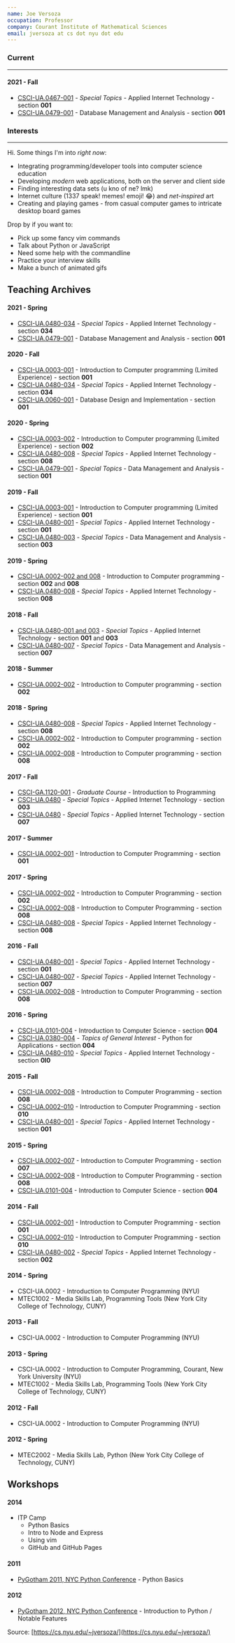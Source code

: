 ```yaml
---
name: Joe Versoza
occupation: Professor
company: Courant Institute of Mathematical Sciences
email: jversoza at cs dot nyu dot edu
---
```


### Current

---

#### 2021 - Fall

- [CSCI-UA.0467-001](http://cs.nyu.edu/courses/fall21/CSCI-UA.0467-001/) - _Special Topics_ - Applied Internet Technology - section **001**
- [CSCI-UA.0479-001](http://cs.nyu.edu/courses/fall21/CSCI-UA.0479-001/) - Database Management and Analysis - section **001**

### Interests

---

Hi. Some things I'm into _right now_:

- Integrating programming/developer tools into computer science education
- Developing _modern_ web applications, both on the server and client side
- Finding interesting data sets (u kno of ne? lmk)
- Internet culture (1337 speak! memes! emoji! 😂) and _net-inspired_ art
- Creating and playing games - from casual computer games to intricate desktop board games

Drop by if you want to:

- Pick up some fancy vim commands
- Talk about Python or JavaScript
- Need some help with the commandline
- Practice your interview skills
- Make a bunch of animated gifs

## Teaching Archives

#### 2021 - Spring

- [CSCI-UA.0480-034](http://cs.nyu.edu/courses/spring21/CSCI-UA.0480-034/) - _Special Topics_ - Applied Internet Technology - section **034**
- [CSCI-UA.0479-001](http://cs.nyu.edu/courses/spring21/CSCI-UA.0479-001/) - Database Management and Analysis - section **001**

#### 2020 - Fall

- [CSCI-UA.0003-001](http://cs.nyu.edu/courses/fall20/CSCI-UA.0003-001/) - Introduction to Computer programming (Limited Experience) - section **001**
- [CSCI-UA.0480-034](http://cs.nyu.edu/courses/fall20/CSCI-UA.0480-034/) - _Special Topics_ - Applied Internet Technology - section **034**
- [CSCI-UA.0060-001](http://cs.nyu.edu/courses/fall20/CSCI-UA.0060-001/) - Database Design and Implementation - section **001**

#### 2020 - Spring

- [CSCI-UA.0003-002](http://cs.nyu.edu/courses/spring20/CSCI-UA.0003-002/) - Introduction to Computer programming (Limited Experience) - section **002**
- [CSCI-UA.0480-008](http://cs.nyu.edu/courses/spring20/CSCI-UA.0480-008/) - _Special Topics_ - Applied Internet Technology - section **008**
- [CSCI-UA.0479-001](http://cs.nyu.edu/courses/spring20/CSCI-UA.0479.001/) - _Special Topics_ - Data Management and Analysis - section **001**

#### 2019 - Fall

- [CSCI-UA.0003-001](http://cs.nyu.edu/courses/fall19/CSCI-UA.0003-001/) - Introduction to Computer programming (Limited Experience) - section **001**
- [CSCI-UA.0480-001](http://cs.nyu.edu/courses/fall19/CSCI-UA.0480-001/) - _Special Topics_ - Applied Internet Technology - section **001**
- [CSCI-UA.0480-003](http://cs.nyu.edu/courses/fall19/CSCI-UA.0480-003/) - _Special Topics_ - Data Management and Analysis - section **003**

#### 2019 - Spring

- [CSCI-UA.0002-002 and 008](http://cs.nyu.edu/courses/spring19/CSCI-UA.0002-008/) - Introduction to Computer programming - section **002** and **008**
- [CSCI-UA.0480-008](http://cs.nyu.edu/courses/spring19/CSCI-UA.0480-008/) - _Special Topics_ - Applied Internet Technology - section **008**

#### 2018 - Fall

- [CSCI-UA.0480-001 and 003](http://cs.nyu.edu/courses/fall18/CSCI-UA.0480-003/) - _Special Topics_ - Applied Internet Technology - section **001** and **003**
- [CSCI-UA.0480-007](http://cs.nyu.edu/courses/fall18/CSCI-UA.0480-007/) - _Special Topics_ - Data Management and Analysis - section **007**

#### 2018 - Summer

- [CSCI-UA.0002-002](http://cs.nyu.edu/courses/summer18/CSCI-UA.0002-001/) - Introduction to Computer programming - section **002**

#### 2018 - Spring

- [CSCI-UA.0480-008](http://cs.nyu.edu/courses/spring18/CSCI-UA.0480-008/) - _Special Topics_ - Applied Internet Technology - section **008**
- [CSCI-UA.0002-002](http://cs.nyu.edu/courses/spring18/CSCI-UA.0002-002/) - Introduction to Computer programming - section **002**
- [CSCI-UA.0002-008](http://cs.nyu.edu/courses/spring18/CSCI-UA.0002-008/) - Introduction to Computer programming - section **008**

#### 2017 - Fall

- [CSCI-GA.1120-001](http://cs.nyu.edu/courses/fall17/CSCI-GA.1120-001/) - _Graduate Course_ - Introduction to Programming
- [CSCI-UA.0480](http://cs.nyu.edu/courses/fall17/CSCI-UA.0480-003/) - _Special Topics_ - Applied Internet Technology - section **003**
- [CSCI-UA.0480](http://cs.nyu.edu/courses/fall17/CSCI-UA.0480-007/) - _Special Topics_ - Applied Internet Technology - section **007**

#### 2017 - Summer

- [CSCI-UA.0002-001](http://cs.nyu.edu/courses/summer17/CSCI-UA.0002-001/) - Introduction to Computer Programming - section **001**

#### 2017 - Spring

- [CSCI-UA.0002-002](http://cs.nyu.edu/courses/spring17/CSCI-UA.0002-002/) - Introduction to Computer Programming - section **002**
- [CSCI-UA.0002-008](http://cs.nyu.edu/courses/spring17/CSCI-UA.0002-008/) - Introduction to Computer Programming - section **008**
- [CSCI-UA.0480-008](http://cs.nyu.edu/courses/spring17/CSCI-UA.0480-008/) - _Special Topics_ - Applied Internet Technology - section **008**

#### 2016 - Fall

- [CSCI-UA.0480-001](http://cs.nyu.edu/courses/fall16/CSCI-UA.0480-001/) - _Special Topics_ - Applied Internet Technology - section **001**
- [CSCI-UA.0480-007](http://cs.nyu.edu/courses/fall16/CSCI-UA.0480-007/) - _Special Topics_ - Applied Internet Technology - section **007**
- [CSCI-UA.0002-008](http://cs.nyu.edu/courses/fall16/CSCI-UA.0002-008/) - Introduction to Computer Programming - section **008**

#### 2016 - Spring

- [CSCI-UA.0101-004](http://cs.nyu.edu/courses/spring16/CSCI-UA.0101-004/) - Introduction to Computer Science - section **004**
- [CSCI-UA.0380-004](http://cs.nyu.edu/courses/spring16/CSCI-UA.0380-004/) - _Topics of General Interest_ - Python for Applications - section **004**
- [CSCI-UA.0480-010](http://cs.nyu.edu/courses/spring16/CSCI-UA.0480-010/) - _Special Topics_ - Applied Internet Technology - section **0l0**

#### 2015 - Fall

- [CSCI-UA.0002-008](http://cs.nyu.edu/courses/fall15/CSCI-UA.0002-008/) - Introduction to Computer Programming - section **008**
- [CSCI-UA.0002-010](http://cs.nyu.edu/courses/fall15/CSCI-UA.0002-010/) - Introduction to Computer Programming - section **010**
- [CSCI-UA.0480-001](http://cs.nyu.edu/courses/fall15/CSCI-UA.0480-001/) - _Special Topics_ - Applied Internet Technology - section **001**

#### 2015 - Spring

- [CSCI-UA.0002-007](http://cs.nyu.edu/courses/spring15/CSCI-UA.0002-007/) - Introduction to Computer Programming - section **007**
- [CSCI-UA.0002-008](http://cs.nyu.edu/courses/spring15/CSCI-UA.0002-008/) - Introduction to Computer Programming - section **008**
- [CSCI-UA.0101-004](http://cs.nyu.edu/courses/spring15/CSCI-UA.0101-004/) - Introduction to Computer Science - section **004**

#### 2014 - Fall

- [CSCI-UA.0002-001](http://cs.nyu.edu/courses/fall14/CSCI-UA.0002-001/) - Introduction to Computer Programming - section **001**
- [CSCI-UA.0002-010](http://cs.nyu.edu/courses/fall14/CSCI-UA.0002-010/) - Introduction to Computer Programming - section **010**
- [CSCI-UA.0480-002](http://cs.nyu.edu/courses/fall14/CSCI-UA.0480-002/) - _Special Topics_ - Applied Internet Technology - section **002**

#### 2014 - Spring

- CSCI-UA.0002 - Introduction to Computer Programming (NYU)
- MTEC1002 - Media Skills Lab, Programming Tools (New York City College of Technology, CUNY)

#### 2013 - Fall

- CSCI-UA.0002 - Introduction to Computer Programming (NYU)

#### 2013 - Spring

- CSCI-UA.0002 - Introduction to Computer Programming, Courant, New York University (NYU)
- MTEC1002 - Media Skills Lab, Programming Tools (New York City College of Technology, CUNY)

#### 2012 - Fall

- CSCI-UA.0002 - Introduction to Computer Programming (NYU)

#### 2012 - Spring

- MTEC2002 - Media Skills Lab, Python (New York City College of Technology, CUNY)

## Workshops

#### 2014

- ITP Camp
  - Python Basics
  - Intro to Node and Express
  - Using vim
  - GitHub and GitHub Pages

#### 2011

- [PyGotham 2011, NYC Python Conference](http://foureyes.github.com/python-basics/) - Python Basics

#### 2012

- [PyGotham 2012, NYC Python Conference](http://foureyes.github.com/pygotham-2012/) - Introduction to Python / Notable Features

Source: [https://cs.nyu.edu/~jversoza/](https://cs.nyu.edu/~jversoza/)
